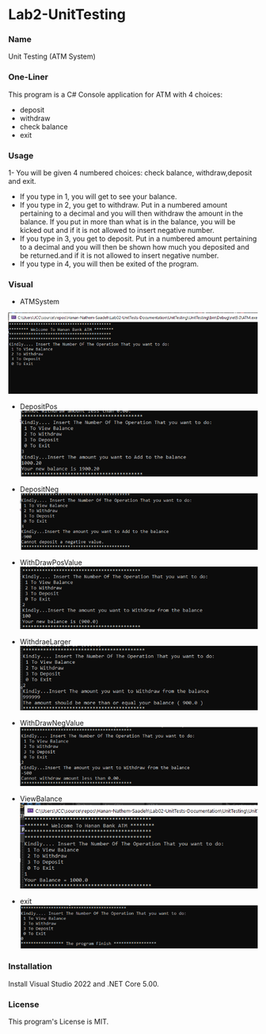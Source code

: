 # Lab2-UnitTesting

###  Name 
Unit Testing (ATM System)

### One-Liner
This program is a C# Console application for ATM with 4 choices:
- deposit
- withdraw
- check balance
- exit

### Usage

1-  You will be given 4 numbered choices: check balance, withdraw,deposit and exit.
*  If you type in 1, you will get to see your balance.
*  If you type in 2, you get to withdraw. Put in a numbered amount pertaining to a decimal and you will then withdraw the amount in the balance. If you put in more than what is in the balance, you will be kicked out and if it is not allowed to insert negative number.
*   If you type in 3, you get to deposit. Put in a numbered amount pertaining to a decimal and you will then be shown how much you deposited and be returned.and if it is not allowed to insert negative number.
*    If you type in 4, you will then be exited of the program.

### Visual

* ATMSystem

![pic](./img/ATMSystem.png)

* DepositPos
![pic](./img/DepositPos.png)

* DepositNeg
![pic](./img/DepositNeg.png)

* WithDrawPosValue
![pic](./img/WithDrawPosValue.png)


* WithdraeLarger
![pic](./img/WithdraeLarger.png)

* WithDrawNegValue
![pic](./img/WithDrawNegValue.png)

* ViewBalance
![pic](./img/ViewBalance.png)

* exit
![pic](./img/exit.png)

### Installation
Install Visual Studio 2022 and .NET Core 5.00.

### License
This program's License is MIT.

 
 






